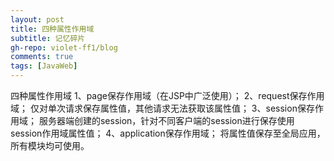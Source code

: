 ```yaml
---
layout: post
title: 四种属性作用域
subtitle: 记忆碎片
gh-repo: violet-ff1/blog
comments: true
tags: [JavaWeb]
---
```

四种属性作用域
1、page保存作用域（在JSP中广泛使用）；
2、request保存作用域；
仅对单次请求保存属性值，其他请求无法获取该属性值；
3、session保存作用域；
服务器端创建的session，针对不同客户端的session进行保存使用session作用域属性值；
4、application保存作用域；
将属性值保存至全局应用，所有模块均可使用。

